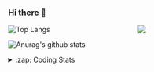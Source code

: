 ### Hi there 👋

<!--
**tao8687/tao8687** is a ✨ _special_ ✨ repository because its `README.md` (this file) appears on your GitHub profile.

Here are some ideas to get you started:

- 🔭 I’m currently working on ...
- 🌱 I’m currently learning ...
- 👯 I’m looking to collaborate on ...
- 🤔 I’m looking for help with ...
- 💬 Ask me about ...
- 📫 How to reach me: ...
- 😄 Pronouns: ...
- ⚡ Fun fact: ...
-->

<img align='right' src="https://media.giphy.com/media/M9gbBd9nbDrOTu1Mqx/giphy.gif" width="240">

  
![Top Langs](https://github-readme-stats.vercel.app/api/top-langs/?username=tao8687&layout=compact&title_color=23238E&text_color=A67D3D)

![Anurag's github stats](https://github-readme-stats.vercel.app/api?username=tao8687&show_icons=true&&text_color=A67D3D&title_color=23238E&show_icons=false&count_private=true&hide=stars)

<details>
  <summary>:zap: Coding Stats</summary>
  <br>
    
<!--START_SECTION:waka-->
![Code Time](http://img.shields.io/badge/Code%20Time-1%2C042%20hrs%2025%20mins-blue)

![Profile Views](http://img.shields.io/badge/Profile%20Views-0-blue)

**🐱 My GitHub Data** 

> 📦 1.5 MB Used in GitHub's Storage 
 > 
> 🏆 89 Contributions in the Year 2023
 > 
> 🚫 Not Opted to Hire
 > 
> 📜 50 Public Repositories 
 > 
> 🔑 23 Private Repositories 
 > 
**I'm an Early 🐤** 

```text
🌞 Morning                957 commits         █████████████████████░░░░   82.36 % 
🌆 Daytime                84 commits          ██░░░░░░░░░░░░░░░░░░░░░░░   07.23 % 
🌃 Evening                117 commits         ███░░░░░░░░░░░░░░░░░░░░░░   10.07 % 
🌙 Night                  4 commits           ░░░░░░░░░░░░░░░░░░░░░░░░░   00.34 % 
```
📅 **I'm Most Productive on Wednesday** 

```text
Monday                   168 commits         ████░░░░░░░░░░░░░░░░░░░░░   14.46 % 
Tuesday                  155 commits         ███░░░░░░░░░░░░░░░░░░░░░░   13.34 % 
Wednesday                220 commits         █████░░░░░░░░░░░░░░░░░░░░   18.93 % 
Thursday                 145 commits         ███░░░░░░░░░░░░░░░░░░░░░░   12.48 % 
Friday                   163 commits         ████░░░░░░░░░░░░░░░░░░░░░   14.03 % 
Saturday                 160 commits         ███░░░░░░░░░░░░░░░░░░░░░░   13.77 % 
Sunday                   151 commits         ███░░░░░░░░░░░░░░░░░░░░░░   12.99 % 
```


📊 **This Week I Spent My Time On** 

```text
🕑︎ Time Zone: Asia/Shanghai

💬 Programming Languages: 
C                        36 hrs 41 mins      ██████████████████░░░░░░░   70.80 % 
Text                     4 hrs 56 mins       ██░░░░░░░░░░░░░░░░░░░░░░░   09.53 % 
C++                      4 hrs 46 mins       ██░░░░░░░░░░░░░░░░░░░░░░░   09.22 % 
Makefile                 1 hr 44 mins        █░░░░░░░░░░░░░░░░░░░░░░░░   03.37 % 
Markdown                 58 mins             ░░░░░░░░░░░░░░░░░░░░░░░░░   01.87 % 

🔥 Editors: 
VS Code                  51 hrs 49 mins      █████████████████████████   100.00 % 

🐱‍💻 Projects: 
vc0768                   47 hrs 36 mins      ███████████████████████░░   91.87 % 
sylixOS                  2 hrs 53 mins       █░░░░░░░░░░░░░░░░░░░░░░░░   05.57 % 
TS0845_208               1 hr 2 mins         █░░░░░░░░░░░░░░░░░░░░░░░░   02.01 % 
tvm                      7 mins              ░░░░░░░░░░░░░░░░░░░░░░░░░   00.23 % 
ts0845_rtthread          4 mins              ░░░░░░░░░░░░░░░░░░░░░░░░░   00.16 % 

💻 Operating System: 
Linux                    51 hrs 49 mins      █████████████████████████   100.00 % 
```

**I Mostly Code in Python** 

```text
Python                   9 repos             ████████░░░░░░░░░░░░░░░░░   30.00 % 
C++                      8 repos             ███████░░░░░░░░░░░░░░░░░░   26.67 % 
JavaScript               2 repos             ██░░░░░░░░░░░░░░░░░░░░░░░   06.67 % 
Batchfile                1 repo              █░░░░░░░░░░░░░░░░░░░░░░░░   03.33 % 
HTML                     1 repo              █░░░░░░░░░░░░░░░░░░░░░░░░   03.33 % 
```



**Timeline**

![Lines of Code chart](https://raw.githubusercontent.com/tao8687/tao8687/master/assets/bar_graph.png)


 Last Updated on 28/03/2023 01:26:27 UTC
<!--END_SECTION:waka-->
</details>
